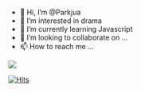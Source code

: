 - 👋 Hi, I’m @Parkjua
- 👀 I’m interested in drama
- 🌱 I’m currently learning Javascript
- 💞️ I’m looking to collaborate on ...
- 📫 How to reach me ...

<img src="https://img.shields.io/badge/HTML5-E34F26?style=flat-square&logo=HTML5&logoColor=white"/></a>

[![Hits](https://hits.seeyoufarm.com/api/count/incr/badge.svg?url=https%3A%2F%2Fgithub.com%2Fgjbae1212%2Fhit-counter&count_bg=%236783F9&title_bg=%23C7E808&icon=&icon_color=%23E7E7E7&title=hits&edge_flat=false)](https://hits.seeyoufarm.com)

<!---
Parkjua/Parkjua is a ✨ special ✨ repository because its `README.md` (this file) appears on your GitHub profile.
You can click the Preview link to take a look at your changes.
--->
